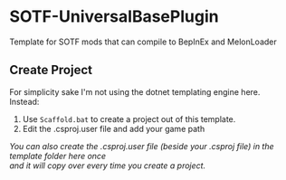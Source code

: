 # SOTF-UniversalBasePlugin
 Template for SOTF mods that can compile to BepInEx and MelonLoader

## Create Project
For simplicity sake I'm not using the dotnet templating engine here.  
Instead:
1) Use `Scaffold.bat` to create a project out of this template.
2) Edit the <Project Name>.csproj.user file and add your game path

*You can also create the <Project Name>.csproj.user file (beside your .csproj file) in the template folder here once  
and it will copy over every time you create a project.*
